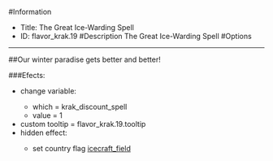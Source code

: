 #Information
 - Title: The Great Ice-Warding Spell
 - ID: flavor_krak.19
#Description
The Great Ice-Warding Spell
#Options

___
##Our winter paradise gets better and better!

###Efects:<ul><li>change variable:</li><ul><li>which = krak_discount_spell</li><li>value = 1</li></ul><li>custom tooltip = flavor_krak.19.tooltip</li><li>hidden effect:</li><ul><li>set country flag [icecraft_field](../flags/icecraft_field.md)</li></ul></ul>
